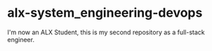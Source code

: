 # alx-system_engineering-devops
I'm now an ALX Student, this is my second repository as a full-stack engineer.
